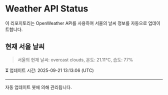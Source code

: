 
# Weather API Status

이 리포지토리는 OpenWeather API를 사용하여 서울의 날씨 정보를 자동으로 업데이트합니다.

## 현재 서울 날씨
> 서울의 현재 날씨: overcast clouds, 온도: 21.11°C, 습도: 77%

⏳ 업데이트 시간: 2025-09-21 13:13:06 (UTC)

---
자동 업데이트 봇에 의해 관리됩니다.
